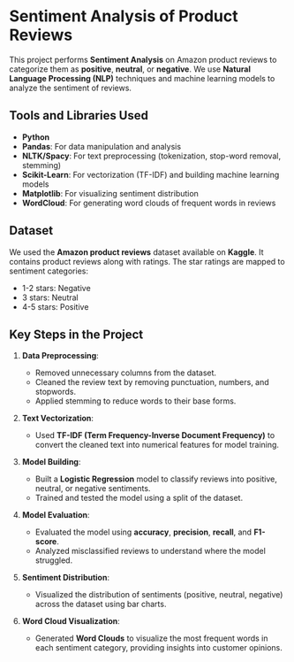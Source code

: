 # Sentiment Analysis of Product Reviews

This project performs **Sentiment Analysis** on Amazon product reviews to categorize them as **positive**, **neutral**, or **negative**. We use **Natural Language Processing (NLP)** techniques and machine learning models to analyze the sentiment of reviews.

## Tools and Libraries Used
- **Python**
- **Pandas**: For data manipulation and analysis
- **NLTK/Spacy**: For text preprocessing (tokenization, stop-word removal, stemming)
- **Scikit-Learn**: For vectorization (TF-IDF) and building machine learning models
- **Matplotlib**: For visualizing sentiment distribution
- **WordCloud**: For generating word clouds of frequent words in reviews

## Dataset
We used the **Amazon product reviews** dataset available on **Kaggle**. It contains product reviews along with ratings. The star ratings are mapped to sentiment categories:
- 1-2 stars: Negative
- 3 stars: Neutral
- 4-5 stars: Positive

## Key Steps in the Project

1. **Data Preprocessing**:
   - Removed unnecessary columns from the dataset.
   - Cleaned the review text by removing punctuation, numbers, and stopwords.
   - Applied stemming to reduce words to their base forms.

2. **Text Vectorization**:
   - Used **TF-IDF (Term Frequency-Inverse Document Frequency)** to convert the cleaned text into numerical features for model training.

3. **Model Building**:
   - Built a **Logistic Regression** model to classify reviews into positive, neutral, or negative sentiments.
   - Trained and tested the model using a split of the dataset.

4. **Model Evaluation**:
   - Evaluated the model using **accuracy**, **precision**, **recall**, and **F1-score**.
   - Analyzed misclassified reviews to understand where the model struggled.

5. **Sentiment Distribution**:
   - Visualized the distribution of sentiments (positive, neutral, negative) across the dataset using bar charts.

6. **Word Cloud Visualization**:
   - Generated **Word Clouds** to visualize the most frequent words in each sentiment category, providing insights into customer opinions.

